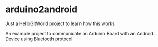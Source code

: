 arduino2android
===============

Just a HelloGitWorld project to learn how this works

An example project to communicate an Arduino Board with an Android Device using Bluetooth protocol
